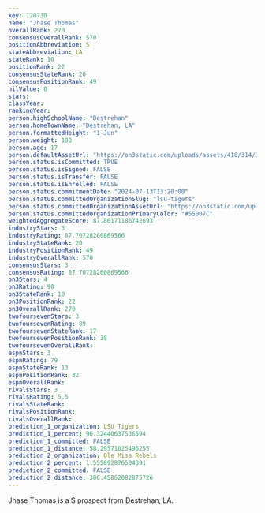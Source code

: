 ```yaml
---
key: 120730
name: "Jhase Thomas"
overallRank: 270
consensusOverallRank: 570
positionAbbreviation: S
stateAbbreviation: LA
stateRank: 10
positionRank: 22
consensusStateRank: 20
consensusPositionRank: 49
nilValue: 0
stars: 
classYear: 
rankingYear: 
person.highSchoolName: "Destrehan"
person.homeTownName: "Destrehan, LA"
person.formattedHeight: "1-Jun"
person.weight: 180
person.age: 17
person.defaultAssetUrl: "https://on3static.com/uploads/assets/418/314/314418.png"
person.status.isCommitted: TRUE
person.status.isSigned: FALSE
person.status.isTransfer: FALSE
person.status.isEnrolled: FALSE
person.status.commitmentDate: "2024-07-13T13:20:00"
person.status.committedOrganizationSlug: "lsu-tigers"
person.status.committedOrganizationAssetUrl: "https://on3static.com/uploads/assets/10/150/150010.svg"
person.status.committedOrganizationPrimaryColor: "#55007C"
weightedAggregateScore: 87.86171186742693
industryStars: 3
industryRating: 87.70728260869566
industryStateRank: 20
industryPositionRank: 49
industryOverallRank: 570
consensusStars: 3
consensusRating: 87.70728260869566
on3Stars: 4
on3Rating: 90
on3StateRank: 10
on3PositionRank: 22
on3OverallRank: 270
twofoursevenStars: 3
twofoursevenRating: 89
twofoursevenStateRank: 17
twofoursevenPositionRank: 38
twofoursevenOverallRank: 
espnStars: 3
espnRating: 79
espnStateRank: 13
espnPositionRank: 32
espnOverallRank: 
rivalsStars: 3
rivalsRating: 5.5
rivalsStateRank: 
rivalsPositionRank: 
rivalsOverallRank: 
prediction_1_organization: LSU Tigers
prediction_1_percent: 96.32440637536594
prediction_1_committed: FALSE
prediction_1_distance: 58.29571025496255
prediction_2_organization: Ole Miss Rebels
prediction_2_percent: 1.555892876504391
prediction_2_committed: FALSE
prediction_2_distance: 306.45862082875726
---
```

Jhase Thomas is a S prospect from Destrehan, LA.